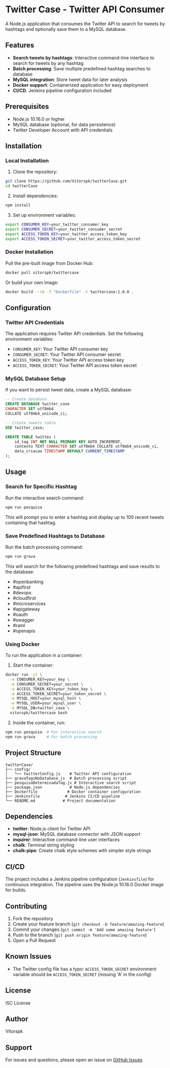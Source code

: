 # Twitter Case - Twitter API Consumer

A Node.js application that consumes the Twitter API to search for tweets by hashtags and optionally save them to a MySQL database.

## Features

- **Search tweets by hashtags**: Interactive command-line interface to search for tweets by any hashtag
- **Batch processing**: Save multiple predefined hashtag searches to database
- **MySQL integration**: Store tweet data for later analysis
- **Docker support**: Containerized application for easy deployment
- **CI/CD**: Jenkins pipeline configuration included

## Prerequisites

- Node.js 10.16.0 or higher
- MySQL database (optional, for data persistence)
- Twitter Developer Account with API credentials

## Installation

### Local Installation

1. Clone the repository:
```bash
git clone https://github.com/Vitorspk/twitterCase.git
cd twitterCase
```

2. Install dependencies:
```bash
npm install
```

3. Set up environment variables:
```bash
export CONSUMER_KEY=your_twitter_consumer_key
export CONSUMER_SECRET=your_twitter_consumer_secret
export ACCESS_TOKEN_KEY=your_twitter_access_token_key
export ACCESS_TOKEN_SECRET=your_twitter_access_token_secret
```

### Docker Installation

Pull the pre-built image from Docker Hub:
```bash
docker pull vitorspk/twittercase
```

Or build your own image:
```bash
docker build --rm -f "Dockerfile" -t twittercase:1.0.0 .
```

## Configuration

### Twitter API Credentials

The application requires Twitter API credentials. Set the following environment variables:

- `CONSUMER_KEY`: Your Twitter API consumer key
- `CONSUMER_SECRET`: Your Twitter API consumer secret
- `ACCESS_TOKEN_KEY`: Your Twitter API access token key
- `ACCESS_TOKEN_SECRET`: Your Twitter API access token secret

### MySQL Database Setup

If you want to persist tweet data, create a MySQL database:

```sql
-- Create database
CREATE DATABASE twitter_case
CHARACTER SET utf8mb4
COLLATE utf8mb4_unicode_ci;

-- Create tweets table
USE twitter_case;

CREATE TABLE twittes (
    id_tag INT NOT NULL PRIMARY KEY AUTO_INCREMENT,
    contexto TEXT CHARACTER SET utf8mb4 COLLATE utf8mb4_unicode_ci,
    data_criacao TIMESTAMP DEFAULT CURRENT_TIMESTAMP
);
```

## Usage

### Search for Specific Hashtag

Run the interactive search command:
```bash
npm run pesquisa
```

This will prompt you to enter a hashtag and display up to 100 recent tweets containing that hashtag.

### Save Predefined Hashtags to Database

Run the batch processing command:
```bash
npm run grava
```

This will search for the following predefined hashtags and save results to the database:
- #openbanking
- #apifirst
- #devops
- #cloudfirst
- #microservices
- #apigateway
- #oauth
- #swagger
- #raml
- #openapis

### Using Docker

To run the application in a container:

1. Start the container:
```bash
docker run -it \
  -e CONSUMER_KEY=your_key \
  -e CONSUMER_SECRET=your_secret \
  -e ACCESS_TOKEN_KEY=your_token_key \
  -e ACCESS_TOKEN_SECRET=your_token_secret \
  -e MYSQL_HOST=your_mysql_host \
  -e MYSQL_USER=your_mysql_user \
  -e MYSQL_DB=twitter_case \
  vitorspk/twittercase bash
```

2. Inside the container, run:
```bash
npm run pesquisa  # For interactive search
npm run grava     # For batch processing
```

## Project Structure

```
twitterCase/
├── config/
│   └── twitterConfig.js    # Twitter API configuration
├── gravaTagsNoDatabase.js  # Batch processing script
├── pesquisaDeterminadaTag.js # Interactive search script
├── package.json            # Node.js dependencies
├── Dockerfile             # Docker container configuration
├── Jenkinsfile           # Jenkins CI/CD pipeline
└── README.md            # Project documentation
```

## Dependencies

- **twitter**: Node.js client for Twitter API
- **mysql-json**: MySQL database connector with JSON support
- **inquirer**: Interactive command-line user interfaces
- **chalk**: Terminal string styling
- **chalk-pipe**: Create chalk style schemes with simpler style strings

## CI/CD

The project includes a Jenkins pipeline configuration (`Jenkinsfile`) for continuous integration. The pipeline uses the Node.js 10.16.0 Docker image for builds.

## Contributing

1. Fork the repository
2. Create your feature branch (`git checkout -b feature/amazing-feature`)
3. Commit your changes (`git commit -m 'Add some amazing feature'`)
4. Push to the branch (`git push origin feature/amazing-feature`)
5. Open a Pull Request

## Known Issues

- The Twitter config file has a typo: `ACCESS_TOKEN_SECRET` environment variable should be `ACCESS_TOKEN_SECRET` (missing 'A' in the config)

## License

ISC License

## Author

Vitorspk

## Support

For issues and questions, please open an issue on [GitHub Issues](https://github.com/Vitorspk/twitterCase/issues)